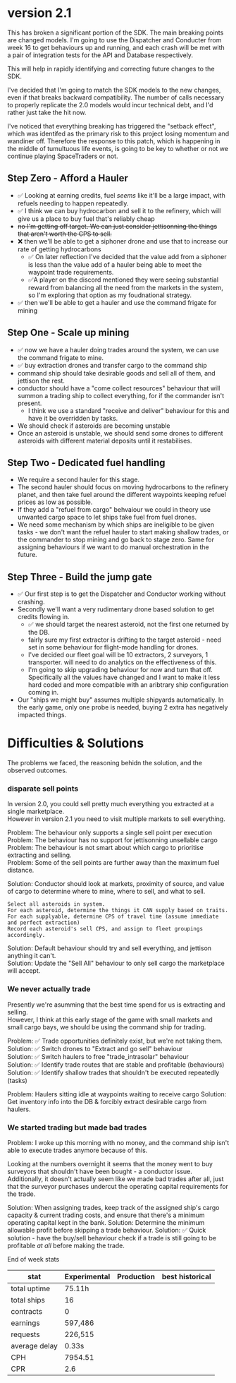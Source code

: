 # version 2.1

This has broken a significant portion of the SDK. The main breaking points are changed models.
I'm going to use the Dispatcher and Conducter from week 16 to get behaviours up and running, and each crash will be met with a pair of integration tests for the API and Database respectively.

This will help in rapidly identifying and correcting future changes to the SDK.

I've decided that I'm going to match the SDK models to the new changes, even if that breaks backward compatibility. The number of calls necessary to properly replicate the 2.0 models would incur technical debt, and I'd rather just take the hit now.

I've noticed that everything breaking has triggered the "setback effect", which was identifed as the primary risk to this project losing momentum and wandiner off. Therefore the response to this patch, which is happening in the middle of tumultuous life events, is going to be key to whether or not we continue playing SpaceTraders or not.

## Step Zero - Afford a Hauler
- ✅ Looking at earning credits, fuel _seems_ like it'll be a large impact, with refuels needing to happen repeatedly.
- ✅ I think we can buy hydrocarbon and sell it to the refinery, which will give us a place to buy fuel that's reliably cheap
- ~~no I'm getting off target. We can just consider jettisonning the things that aren't worth the CPS to sell.~~
- ❌ then we'll be able to get a siphoner drone and use that to increase our rate of getting hydrocarbons
  - ✅ On later reflection I've decided that the value add from a siphoner is less than the value add of a hauler being able to meet the waypoint trade requirements.
  - ✅A player on the discord mentioned they were seeing substantial reward from balancing all the need from the markets in the system, so I'm exploring that option as my foudnational strategy.
- ✅ then we'll be able to get a hauler and use the command frigate for mining

## Step One - Scale up mining
- ✅ now we have a hauler doing trades around the system, we can use the command frigate to mine.
- ✅ buy extraction drones and transfer cargo to the command ship
- command ship should take desirable goods and sell all of them, and jettison the rest.
- conductor should have a "come collect resources" behaviour that will summon a trading ship to collect everything, for if the commander isn't present. 
  - I think we use a standard "receive and deliver" behaviour for this and have it be overridden by tasks.
- We should check if asteroids are becoming unstable
- Once an asteroid is unstable, we should send some drones to different asteroids with different material deposits until it restabilises.

## Step Two - Dedicated fuel handling
- We require a second hauler for this stage.
- The second hauler should focus on moving hydrocarbons to the refinery planet, and then take fuel around the different waypoints keeping refuel prices as low as possible.
- If they add a "refuel from cargo" behvaiour we could in theory use unwanted cargo space to let ships take fuel from fuel drones.
- We need some mechanism by which ships are ineligible to be given tasks - we don't want the refuel hauler to start making shallow trades, or the commander to stop mining and go back to stage zero. Same for assigning behaviours if we want to do manual orchestration in the future.



## Step Three - Build the jump gate
-  ✅ Our first step is to get the Dispatcher and Conductor working without crashing.
- Secondly we'll want a very rudimentary drone based solution to get credits flowing in.
  - ✅ we should target the nearest asteroid, not the first one returned by the DB.
  - fairly sure my first extractor is drifting to the target asteroid - need set in some behaviour for flight-mode handling for drones.
  - I've decided our fleet goal will be 10 extractors, 2 surveyors, 1 transporter. will need to do analytics on the effectiveness of this.
  - I'm going to skip upgrading behaviour for now and turn that off. Specifically all the values have changed and I want to make it less hard coded and more compatible with an aribtrary ship configuration coming in.
- Our "ships we might buy" assumes multiple shipyards automatically. In the early game, only one probe is needed, buying 2 extra has negatively impacted things.



# Difficulties & Solutions
The problems we faced, the reasoning behidn the solution, and the observed outcomes.




### disparate sell points

In version 2.0, you could sell pretty much everything you extracted at a single marketplace.  
However in version 2.1 you need to visit multiple markets to sell everything.

Problem: The behaviour only supports a single sell point per execution  
Problem: The behaviour has no support for jettisonning unsellable cargo  
Problem: The behaviour is not smart about which cargo to prioritise extracting and selling.  
Problem: Some of the sell points are further away than the maximum fuel distance.

Solution: Conductor should look at markets, proximity of source, and value of cargo to determine where to mine, where to sell, and what to sell.  
```
Select all asteroids in system.  
For each asteroid, determine the things it CAN supply based on traits.  
For each supplyable, determine CPS of travel time (assume immediate and perfect extraction)
Record each asteroid's sell CPS, and assign to fleet groupings accordingly.
```
Solution: Default behaviour should try and sell everything, and jettison anything it can't.  
Solution: Update the "Sell All" behaviour to only sell cargo the marketplace will accept.  


### We never actually trade
 
Presently we're asumming that the best time spend for us is extracting and selling.  
However, I think at this early stage of the game with small markets and small cargo bays, we should be using the command ship for trading.  

Problem: ✅ Trade opportunities definitely exist, but we're not taking them.  
Solution: ✅ Switch drones to "Extract and go sell" behaviour  
Solution: ✅ Switch haulers to free "trade_intrasolar" behaviour  
Solution: ✅ Identify trade routes that are stable and profitable (behaviours)  
Solution: ✅ Identify shallow trades that shouldn't be executed repeatedly (tasks)  


Problem: Haulers sitting idle at waypoints waiting to receive cargo
Solution: Get inventory info into the DB & forcibly extract desirable cargo from haulers.


### We started trading but made bad trades

Problem:  I woke up this morning with no money, and the command ship isn't able to execute trades anymore because of this.

Looking at the numbers overnight it seems that the money went to buy surveyors that shouldn't have been bought - a conductor issue.
Additionally, it doesn't actually seem like we made bad trades after all, just that the surveyor purchases undercut the operating capital requirements for the trade.

Solution: When assigning trades, keep track of the assigned ship's cargo capacity & current trading costs, and ensure that there's a minimum operating capital kept in the bank.
Solution: Determine the minimum allowable profit before skipping a trade behaviour.
Solution: ✅ Quick solution - have the buy/sell behaviour check if a trade is still going to be profitable _at all_ before making the trade. 


End of week stats

| stat         | Experimental | Production | best historical | 
| ---          | ------------ | ---------- | --------------- |
| total uptime |  75.11h |           
| total ships  | 16      |
| contracts    | 0       |
| earnings     | 597,486 |
| requests     | 226,515 |
| average delay| 0.33s   |
| CPH          | 7954.51 |
| CPR          | 2.6     |
